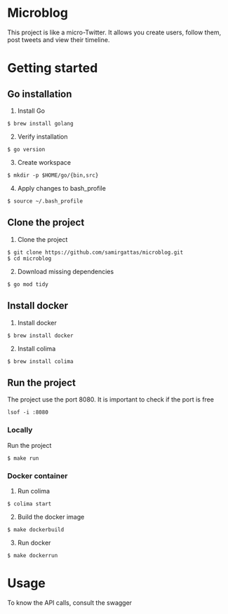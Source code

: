 # Microblog

This project is like a micro-Twitter. It allows you create users, follow them, post tweets and view their timeline.

# Getting started

## Go installation

1. Install Go
```
$ brew install golang
```

2. Verify installation
```
$ go version
```

3. Create workspace
```
$ mkdir -p $HOME/go/{bin,src}
```

4. Apply changes to bash_profile
```
$ source ~/.bash_profile
```

## Clone the project

1. Clone the project
```
$ git clone https://github.com/samirgattas/microblog.git
$ cd microblog
```

2. Download missing dependencies
```
$ go mod tidy
```

## Install docker

1. Install docker
```
$ brew install docker
```

2. Install colima
```
$ brew install colima
```

## Run the project

The project use the port 8080. It is important to check if the port is free
```
lsof -i :8080
```

### Locally

Run the project
```
$ make run
```

### Docker container

1. Run colima
```
$ colima start
```

2. Build the docker image
```
$ make dockerbuild
```

3. Run docker
```
$ make dockerrun
```

# Usage

To know the API calls, consult the swagger